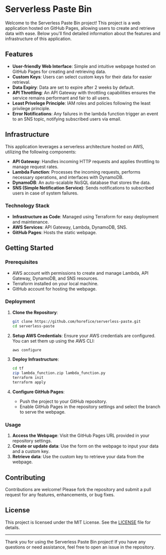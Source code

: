 # Serverless Paste Bin

Welcome to the Serverless Paste Bin project! This project is a web application hosted on GitHub Pages, allowing users to create and retrieve data with ease. Below you'll find detailed information about the features and infrastructure of this application.

## Features

- **User-friendly Web Interface**: Simple and intuitive webpage hosted on GitHub Pages for creating and retrieving data.
- **Custom Keys**: Users can select custom keys for their data for easier retrieval.
- **Data Expiry**: Data are set to expire after 2 weeks by default.
- **API Throttling**: An API Gateway with throttling capabilities ensures the service remains performant and fair to all users.
- **Least Privelege Principle**: IAM roles and policies following the least privilege principle.
- **Error Notifications**: Any failures in the lambda function trigger an event to an SNS topic, notifying subscribed users via email.

## Infrastructure

This application leverages a serverless architecture hosted on AWS, utilizing the following components:

- **API Gateway**: Handles incoming HTTP requests and applies throttling to manage request rates.
- **Lambda Function**: Processes the incoming requests, performs necessary operations, and interfaces with DynamoDB.
- **DynamoDB**: An auto-scalable NoSQL database that stores the data.
- **SNS (Simple Notification Service)**: Sends notifications to subscribed users in case of system failures.

### Technology Stack

- **Infrastructure as Code**: Managed using Terraform for easy deployment and maintenance.
- **AWS Services**: API Gateway, Lambda, DynamoDB, SNS.
- **GitHub Pages**: Hosts the static webpage.

## Getting Started

### Prerequisites

- AWS account with permissions to create and manage Lambda, API Gateway, DynamoDB, and SNS resources.
- Terraform installed on your local machine.
- GitHub account for hosting the webpage.

### Deployment

1. **Clone the Repository**:
   ```sh
   git clone https://github.com/horefice/serverless-paste.git
   cd serverless-paste
   ```

2. **Setup AWS Credentials**: Ensure your AWS credentials are configured. You can set them up using the AWS CLI:
   ```sh
   aws configure
   ```

3. **Deploy Infrastructure**:
   ```sh
   cd tf
   zip lambda_function.zip lambda_function.py
   terraform init
   terraform apply
   ```

4. **Configure GitHub Pages**:
   - Push the project to your GitHub repository.
   - Enable GitHub Pages in the repository settings and select the branch to serve the webpage.

### Usage

1. **Access the Webpage**: Visit the GitHub Pages URL provided in your repository settings.
2. **Create or update data**: Use the form on the webpage to input your data and a custom key.
3. **Retrieve data**: Use the custom key to retrieve your data from the webpage.

## Contributing

Contributions are welcome! Please fork the repository and submit a pull request for any features, enhancements, or bug fixes.

## License

This project is licensed under the MIT License. See the [LICENSE](LICENSE) file for details.

---

Thank you for using the Serverless Paste Bin project! If you have any questions or need assistance, feel free to open an issue in the repository.